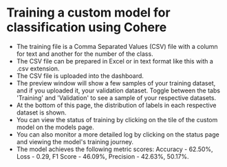 # Training a custom model for classification using Cohere 
- The training file is a Comma Separated Values (CSV) file with a column for text and another for the number of the class.
- The CSV file can be prepared in Excel or in text format like this with a .csv extension.
- The CSV file is uploaded into the dashboard.
- The preview window will show a few samples of your training dataset, and if you uploaded it, your validation dataset. Toggle between the tabs 'Training' and 'Validation' to see a sample of your respective datasets.
- At the bottom of this page, the distribution of labels in each respective dataset is shown.
- You can view the status of training by clicking on the tile of the custom model on the models page. 
- You can also monitor a more detailed log by clicking on the status page and viewing the model's training journey.
- The model achieves the following metric scores: Accuracy - 62.50%, Loss - 0.29, F1 Score - 46.09%, Precision - 42.63%, 50.17%. 
